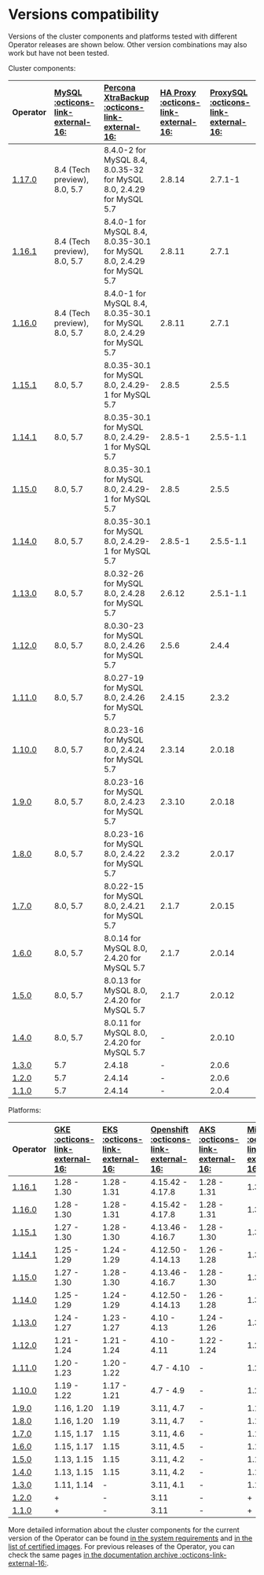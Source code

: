 # Versions compatibility

Versions of the cluster components and platforms tested with different Operator releases are shown below. Other version combinations may also work but have not been tested.

Cluster components:

| Operator | [MySQL :octicons-link-external-16:](https://www.percona.com/software/mysql-database/percona-server) | [Percona XtraBackup :octicons-link-external-16:](https://www.percona.com/software/mysql-database/percona-xtrabackup) | [HA Proxy :octicons-link-external-16:](https://www.haproxy.org/) | [ProxySQL :octicons-link-external-16:](https://proxysql.com/) |
|:--------|:--------|:-----|:-------|:-------|
| [1.17.0](ReleaseNotes/Kubernetes-Operator-for-PXC-RN1.17.0.md)  | 8.4 (Tech preview), 8.0, 5.7      | 8.4.0-2 for MySQL 8.4, 8.0.35-32 for MySQL 8.0, 2.4.29 for MySQL 5.7 | 2.8.14    | 2.7.1-1    |
| [1.16.1](ReleaseNotes/Kubernetes-Operator-for-PXC-RN1.16.1.md) | 8.4 (Tech preview), 8.0, 5.7 | 8.4.0-1 for MySQL 8.4, 8.0.35-30.1 for MySQL 8.0, 2.4.29 for MySQL 5.7 | 2.8.11 | 2.7.1 |
| [1.16.0](ReleaseNotes/Kubernetes-Operator-for-PXC-RN1.16.0.md) | 8.4 (Tech preview), 8.0, 5.7 | 8.4.0-1 for MySQL 8.4, 8.0.35-30.1 for MySQL 8.0, 2.4.29 for MySQL 5.7 | 2.8.11 | 2.7.1 |
| [1.15.1](ReleaseNotes/Kubernetes-Operator-for-PXC-RN1.15.1.md) | 8.0, 5.7 | 8.0.35-30.1 for MySQL 8.0, 2.4.29-1 for MySQL 5.7 | 2.8.5 | 2.5.5 |
| [1.14.1](ReleaseNotes/Kubernetes-Operator-for-PXC-RN1.14.1.md) | 8.0, 5.7 | 8.0.35-30.1 for MySQL 8.0, 2.4.29-1 for MySQL 5.7 | 2.8.5-1 | 2.5.5-1.1 |
| [1.15.0](ReleaseNotes/Kubernetes-Operator-for-PXC-RN1.15.0.md) | 8.0, 5.7 | 8.0.35-30.1 for MySQL 8.0, 2.4.29-1 for MySQL 5.7 | 2.8.5 | 2.5.5 |
| [1.14.0](ReleaseNotes/Kubernetes-Operator-for-PXC-RN1.14.0.md) | 8.0, 5.7 | 8.0.35-30.1 for MySQL 8.0, 2.4.29-1 for MySQL 5.7 | 2.8.5-1 | 2.5.5-1.1 |
| [1.13.0](ReleaseNotes/Kubernetes-Operator-for-PXC-RN1.13.0.md) | 8.0, 5.7 | 8.0.32-26 for MySQL 8.0, 2.4.28 for MySQL 5.7 | 2.6.12 | 2.5.1-1.1 |
| [1.12.0](ReleaseNotes/Kubernetes-Operator-for-PXC-RN1.12.0.md) | 8.0, 5.7 | 8.0.30-23 for MySQL 8.0, 2.4.26 for MySQL 5.7 | 2.5.6  | 2.4.4     |
| [1.11.0](ReleaseNotes/Kubernetes-Operator-for-PXC-RN1.11.0.md) | 8.0, 5.7 | 8.0.27-19 for MySQL 8.0, 2.4.26 for MySQL 5.7 | 2.4.15 | 2.3.2     |
| [1.10.0](ReleaseNotes/Kubernetes-Operator-for-PXC-RN1.10.0.md) | 8.0, 5.7 | 8.0.23-16 for MySQL 8.0, 2.4.24 for MySQL 5.7 | 2.3.14 | 2.0.18    |
| [1.9.0](ReleaseNotes/Kubernetes-Operator-for-PXC-RN1.9.0.md)   | 8.0, 5.7 | 8.0.23-16 for MySQL 8.0, 2.4.23 for MySQL 5.7 | 2.3.10 | 2.0.18    |
| [1.8.0](ReleaseNotes/Kubernetes-Operator-for-PXC-RN1.8.0.md)   | 8.0, 5.7 | 8.0.23-16 for MySQL 8.0, 2.4.22 for MySQL 5.7 | 2.3.2  | 2.0.17    |
| [1.7.0](ReleaseNotes/Kubernetes-Operator-for-PXC-RN1.7.0.md)   | 8.0, 5.7 | 8.0.22-15 for MySQL 8.0, 2.4.21 for MySQL 5.7 | 2.1.7  | 2.0.15    |
| [1.6.0](ReleaseNotes/Kubernetes-Operator-for-PXC-RN1.6.0.md)   | 8.0, 5.7 | 8.0.14 for MySQL 8.0, 2.4.20 for MySQL 5.7    | 2.1.7  | 2.0.14    |
| [1.5.0](ReleaseNotes/Kubernetes-Operator-for-PXC-RN1.5.0.md)   | 8.0, 5.7 | 8.0.13 for MySQL 8.0, 2.4.20 for MySQL 5.7    | 2.1.7  | 2.0.12    |
| [1.4.0](ReleaseNotes/Kubernetes-Operator-for-PXC-RN1.4.0.md)   | 8.0, 5.7 | 8.0.11 for MySQL 8.0, 2.4.20 for MySQL 5.7    | -      | 2.0.10    |
| [1.3.0](ReleaseNotes/Kubernetes-Operator-for-PXC-RN1.3.0.md)   | 5.7      | 2.4.18                                        | -      | 2.0.6     |
| [1.2.0](ReleaseNotes/Kubernetes-Operator-for-PXC-RN1.2.0.md)   | 5.7      | 2.4.14                                        | -      | 2.0.6     |
| [1.1.0](ReleaseNotes/Kubernetes-Operator-for-PXC-RN1.1.0.md)   | 5.7      | 2.4.14                                        | -      | 2.0.4     |

Platforms:

| Operator | [GKE :octicons-link-external-16:](https://cloud.google.com/kubernetes-engine)         | [EKS :octicons-link-external-16:](https://aws.amazon.com)         | [Openshift :octicons-link-external-16:](https://www.redhat.com/en/technologies/cloud-computing/openshift) | [AKS :octicons-link-external-16:](https://azure.microsoft.com/en-us/services/kubernetes-service/) | [Minikube :octicons-link-external-16:](https://github.com/kubernetes/minikube)                          |
|:--------|:------------|:------------|:------------|:--------------|:--------------------|
| [1.16.1](ReleaseNotes/Kubernetes-Operator-for-PXC-RN1.16.1.md) | 1.28 - 1.30 | 1.28 - 1.31 | 4.15.42 - 4.17.8 | 1.28 - 1.31 | 1.34.0 |
| [1.16.0](ReleaseNotes/Kubernetes-Operator-for-PXC-RN1.16.0.md) | 1.28 - 1.30 | 1.28 - 1.31 | 4.15.42 - 4.17.8 | 1.28 - 1.31 | 1.34.0 |
| [1.15.1](ReleaseNotes/Kubernetes-Operator-for-PXC-RN1.15.1.md) | 1.27 - 1.30 | 1.28 - 1.30 | 4.13.46 - 4.16.7 | 1.28 - 1.30 | 1.33.1 |
| [1.14.1](ReleaseNotes/Kubernetes-Operator-for-PXC-RN1.14.1.md) | 1.25 - 1.29 | 1.24 - 1.29 | 4.12.50 - 4.14.13 | 1.26 - 1.28 | 1.32.0 |
| [1.15.0](ReleaseNotes/Kubernetes-Operator-for-PXC-RN1.15.0.md) | 1.27 - 1.30 | 1.28 - 1.30 | 4.13.46 - 4.16.7 | 1.28 - 1.30 | 1.33.1 |
| [1.14.0](ReleaseNotes/Kubernetes-Operator-for-PXC-RN1.14.0.md) | 1.25 - 1.29 | 1.24 - 1.29 | 4.12.50 - 4.14.13 | 1.26 - 1.28 | 1.32.0 |
| [1.13.0](ReleaseNotes/Kubernetes-Operator-for-PXC-RN1.13.0.md) | 1.24 - 1.27 | 1.23 - 1.27 | 4.10 - 4.13 | 1.24 - 1.26 | 1.30 |
| [1.12.0](ReleaseNotes/Kubernetes-Operator-for-PXC-RN1.12.0.md) | 1.21 - 1.24 | 1.21 - 1.24 | 4.10 - 4.11 | 1.22 - 1.24 | 1.28 |
| [1.11.0](ReleaseNotes/Kubernetes-Operator-for-PXC-RN1.11.0.md) | 1.20 - 1.23 | 1.20 - 1.22 | 4.7 - 4.10  | -           | 1.23 |
| [1.10.0](ReleaseNotes/Kubernetes-Operator-for-PXC-RN1.10.0.md) | 1.19 - 1.22 | 1.17 - 1.21 | 4.7 - 4.9   | -           | 1.22 |
| [1.9.0](ReleaseNotes/Kubernetes-Operator-for-PXC-RN1.9.0.md)   | 1.16, 1.20  | 1.19        | 3.11, 4.7   | -           | 1.19 |
| [1.8.0](ReleaseNotes/Kubernetes-Operator-for-PXC-RN1.8.0.md)   | 1.16, 1.20  | 1.19        | 3.11, 4.7   | -           | 1.19 |
| [1.7.0](ReleaseNotes/Kubernetes-Operator-for-PXC-RN1.7.0.md)   | 1.15, 1.17  | 1.15        | 3.11, 4.6   | -           | 1.16 |
| [1.6.0](ReleaseNotes/Kubernetes-Operator-for-PXC-RN1.6.0.md)   | 1.15, 1.17  | 1.15        | 3.11, 4.5   | -           | 1.10 |
| [1.5.0](ReleaseNotes/Kubernetes-Operator-for-PXC-RN1.5.0.md)   | 1.13, 1.15  | 1.15        | 3.11, 4.2   | -           | 1.16 |
| [1.4.0](ReleaseNotes/Kubernetes-Operator-for-PXC-RN1.4.0.md)   | 1.13, 1.15  | 1.15        | 3.11, 4.2   | -           | 1.16 |
| [1.3.0](ReleaseNotes/Kubernetes-Operator-for-PXC-RN1.3.0.md)   | 1.11, 1.14  | -           | 3.11, 4.1   | -           | 1.12 |
| [1.2.0](ReleaseNotes/Kubernetes-Operator-for-PXC-RN1.2.0.md)   | +           | -           | 3.11        | -           | +    |
| [1.1.0](ReleaseNotes/Kubernetes-Operator-for-PXC-RN1.1.0.md)   | +           | -           | 3.11        | -           | +    |

More detailed information about the cluster components for the current version of the Operator can be found [in the system requirements](System-Requirements.md) and [in the list of certified images](images.md). For previous releases of the Operator, you can check the same pages [in the documentation archive :octicons-link-external-16:](https://docs.percona.com/legacy-documentation/).
